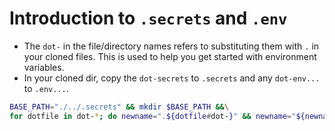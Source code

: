 # Introduction to `.secrets` and `.env`

- The `dot-` in the file/directory names refers to substituting them with `.` in your cloned files. This is used to help you get started with environment variables.
- In your cloned dir, copy the `dot-secrets` to `.secrets` and any `dot-env...` to `.env...`.

```bash
BASE_PATH="./../.secrets" && mkdir $BASE_PATH &&\
for dotfile in dot-*; do newname=".${dotfile#dot-}" && newname="${newname%.toml}" && cp "$dotfile" "$BASE_PATH/$newname"; done
```
